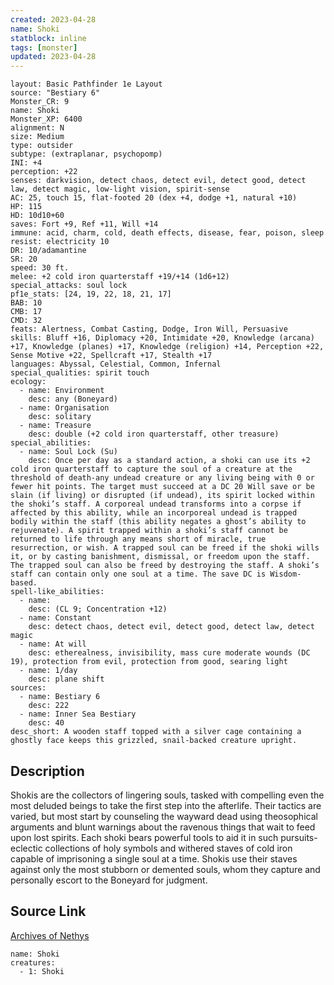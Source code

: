 ```yaml
---
created: 2023-04-28
name: Shoki
statblock: inline
tags: [monster]
updated: 2023-04-28
---
```

```statblock
layout: Basic Pathfinder 1e Layout
source: "Bestiary 6"
Monster_CR: 9
name: Shoki
Monster_XP: 6400
alignment: N
size: Medium
type: outsider
subtype: (extraplanar, psychopomp)
INI: +4
perception: +22
senses: darkvision, detect chaos, detect evil, detect good, detect law, detect magic, low-light vision, spirit-sense
AC: 25, touch 15, flat-footed 20 (dex +4, dodge +1, natural +10)
HP: 115
HD: 10d10+60
saves: Fort +9, Ref +11, Will +14
immune: acid, charm, cold, death effects, disease, fear, poison, sleep
resist: electricity 10
DR: 10/adamantine
SR: 20
speed: 30 ft.
melee: +2 cold iron quarterstaff +19/+14 (1d6+12)
special_attacks: soul lock
pf1e_stats: [24, 19, 22, 18, 21, 17]
BAB: 10
CMB: 17
CMD: 32
feats: Alertness, Combat Casting, Dodge, Iron Will, Persuasive
skills: Bluff +16, Diplomacy +20, Intimidate +20, Knowledge (arcana) +17, Knowledge (planes) +17, Knowledge (religion) +14, Perception +22, Sense Motive +22, Spellcraft +17, Stealth +17
languages: Abyssal, Celestial, Common, Infernal
special_qualities: spirit touch
ecology:
  - name: Environment
    desc: any (Boneyard)
  - name: Organisation
    desc: solitary
  - name: Treasure
    desc: double (+2 cold iron quarterstaff, other treasure)
special_abilities:
  - name: Soul Lock (Su)
    desc: Once per day as a standard action, a shoki can use its +2 cold iron quarterstaff to capture the soul of a creature at the threshold of death-any undead creature or any living being with 0 or fewer hit points. The target must succeed at a DC 20 Will save or be slain (if living) or disrupted (if undead), its spirit locked within the shoki’s staff. A corporeal undead transforms into a corpse if affected by this ability, while an incorporeal undead is trapped bodily within the staff (this ability negates a ghost’s ability to rejuvenate). A spirit trapped within a shoki’s staff cannot be returned to life through any means short of miracle, true resurrection, or wish. A trapped soul can be freed if the shoki wills it, or by casting banishment, dismissal, or freedom upon the staff. The trapped soul can also be freed by destroying the staff. A shoki’s staff can contain only one soul at a time. The save DC is Wisdom-based.
spell-like_abilities:
  - name:
    desc: (CL 9; Concentration +12)
  - name: Constant
    desc: detect chaos, detect evil, detect good, detect law, detect magic
  - name: At will
    desc: etherealness, invisibility, mass cure moderate wounds (DC 19), protection from evil, protection from good, searing light
  - name: 1/day
    desc: plane shift
sources:
  - name: Bestiary 6
    desc: 222
  - name: Inner Sea Bestiary
    desc: 40
desc_short: A wooden staff topped with a silver cage containing a ghostly face keeps this grizzled, snail-backed creature upright.
```
## Description
Shokis are the collectors of lingering souls, tasked with compelling even the most deluded beings to take the first step into the afterlife. Their tactics are varied, but most start by counseling the wayward dead using theosophical arguments and blunt warnings about the ravenous things that wait to feed upon lost spirits. Each shoki bears powerful tools to aid it in such pursuits-eclectic collections of holy symbols and withered staves of cold iron capable of imprisoning a single soul at a time. Shokis use their staves against only the most stubborn or demented souls, whom they capture and personally escort to the Boneyard for judgment.
## Source Link
[Archives of Nethys](https://aonprd.com/MonsterDisplay.aspx?ItemName=Shoki)
```encounter-table
name: Shoki
creatures:
  - 1: Shoki
```
